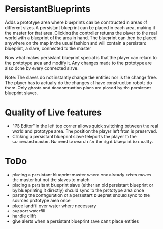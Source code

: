 # PersistantBlueprints

Adds a prototype area where blueprints can be constructed in areas of
different sizes. A persistant blueprint can be placed in each
area, making it the master for that area. Clicking the controller
returns the player to the real world with a blueprint of the area in
hand. The blueprint can then be placed anywhere on the map in the
usual fashion and will contain a persistant blueprint, a slave,
connected to the master.

Now what makes persistant blueprint special is that the player can
return to the prototype area and modify it. Any changes made to the
prototype are also done by every connected slave.

Note: The slaves do not instantly change the entities nor is the
change free. The player has to actually do the changes of have
construction robots do them. Only ghosts and decosntruction plans are
placed by the persistant blueprint slaves.

# Quality of Live features

+ "PB Editor" in the left top corner allows quick switching between
the real world and prototype area. The position the player left from
is preserved.
+ Clicking a persistant blueprint slave teleports the player to the
connected master. No need to search for the right blueprint to modify.

# ToDo

+ placing a persistant blueprint master where one already exists moves
the master but not the slaves to match
+ placing a persitant blueprint slave (either an old persistant
blueprint or by blueprinting it directly) should sync to the prototype
area once
+ pasting the configuration of a persistant blueprint should sync to
the sources prototype area once
+ place landfill over water where necessary
+ support waterfill
+ handle cliffs
+ give alerts when a persistant blueprint save can't place entities
